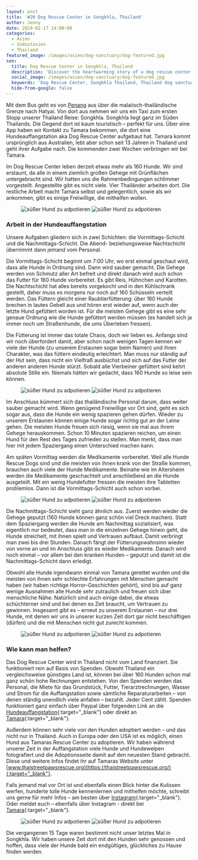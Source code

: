 ```yaml
---
layout: post
title: '#20 Dog Rescue Center in Songkhla, Thailand'
author: Jenny
date: 2024-02-17 14:00:00
categories:
  - Asien
  - Südostasien
  - Thailand
featured_image: /images/asien/dog-sanctuary/dog-featured.jpg
seo:
  title: Dog Rescue Center in Songkhla, Thailand
  description: 'Discover the heartwarming story of a dog rescue center in Songkhla, Thailand, where over 160 dogs find refuge and care. Learn how you can help support their mission.'
  social_image: /images/asien/dog-sanctuary/dog-featured.jpg
  keywords: 'Dog Rescue Center, Songkhla Thailand, Thailand dog sanctuary, adopt a dog Thailand'
  hide-from-google: false
---
```

Mit dem Bus geht es von [Penang](penang) aus über die malaiisch-thailändische Grenze nach Hatyai. Von dort aus nehmen wir uns ein Taxi zum ersten Stopp unserer Thailand Reise: Songkhla. Songkhla liegt ganz im Süden Thailands. Die Gegend dort ist kaum touristisch – perfekt für uns. Über eine App haben wir Kontakt zu Tamara bekommen, die dort eine Hundeauffangstation aka Dog Rescue Center aufgebaut hat. Tamara kommt ursprünglich aus Australien, lebt aber schon seit 13 Jahren in Thailand und geht ihrer Aufgabe nach. Die kommenden zwei Wochen verbringen wir bei Tamara.

Im Dog Rescue Center leben derzeit etwas mehr als 160 Hunde. Wir sind erstaunt, da alle in einem ziemlich großen Gehege mit Grünflächen untergebracht sind. Wir hatten uns die Rahmenbedingungen schlimmer vorgestellt. Angestellte gibt es nicht viele. Vier Thailänder arbeiten dort. Die restliche Arbeit macht Tamara selbst und gelegentlich, sowie als wir ankommen, gibt es einige Freiwillige, die mithelfen wollen.

<figure class="img2-nr">
  <img src="/images/asien/dog-sanctuary/dog-9.jpg" alt="süßer Hund zu adpotieren">
  <img src="/images/asien/dog-sanctuary/dog-10.jpg" alt="süßer Hund zu adpotieren">
</figure>

### Arbeit in der Hundeauffangstation

Unsere Aufgaben gliedern sich in zwei Schichten: die Vormittags-Schicht und die Nachmittags-Schicht. Die Abend- beziehungsweise Nachtschicht übernimmt dann jemand vom Personal. 

Die Vormittags-Schicht beginnt um 7:00 Uhr, wo erst einmal geschaut wird, dass alle Hunde in Ordnung sind. Dann wird sauber gemacht. Die Gehege werden von Schmutz aller Art befreit und direkt danach wird auch schon das Futter für 160 Hunde vorbereitet. Es gibt Reis, Hühnchen und Karotten. Die Nachtschicht hat alles bereits vorgekocht und in den Kühlschrank gestellt, daher muss es morgens nur noch auf 160 Schüsseln verteilt werden. Das Füttern gleicht einer Raubtierfütterung: über 160 Hunde brechen in lautes Gebell aus und hören erst wieder auf, wenn auch der letzte Hund gefüttert worden ist. Für die meisten Gehege gibt es eine sehr genaue Ordnung wie die Hunde gefüttert werden müssen (es handelt sich ja immer noch um Straßenhunde, die ums Überleben fressen).

Die Fütterung ist immer das totale Chaos, doch wir lieben es. Anfangs sind wir noch überfordert damit, aber schon nach wenigen Tagen kennen wir viele der Hunde (zu unserem Erstaunen sogar beim Namen) und ihren Charakter, was das füttern eindeutig erleichtert. Man muss nur ständig auf der Hut sein, dass nicht ein Vielfraß ausbüchst und sich auf das Futter der anderen anderen Hunde stürzt. Sobald alle Vierbeiner gefüttert sind kehrt absolute Stille ein. Niemals hätten wir gedacht, dass 160 Hunde so leise sein können.

<figure class="img2-nr">
  <img src="/images/asien/dog-sanctuary/dog-7.jpg" alt="süßer Hund zu adpotieren">
  <img src="/images/asien/dog-sanctuary/dog-4.jpg" alt="süßer Hund zu adpotieren">
</figure>

Im Anschluss kümmert sich das thailändische Personal darum, dass weiter sauber gemacht wird. Wenn genügend Freiwillige vor Ort sind, geht es sich sogar aus, dass die Hunde ein wenig spazieren gehen dürfen. Wieder zu unserem Erstaunen können einige Hunde sogar richtig gut an der Leine gehen. Die meisten Hunde freuen sich riesig, wenn sie mal aus ihrem Gehege herauskommen. Schon 10 Minuten spazieren reichen, um einen Hund für den Rest des Tages zufrieden zu stellen. Man merkt, dass man hier mit jedem Spaziergang einen Unterschied machen kann.

Am späten Vormittag werden die Medikamente vorbereitet. Weil alle Hunde Rescue Dogs sind und die meisten von ihnen krank von der Straße kommen, brauchen auch viele der Hunde Medikamente. Beinahe wie im Altersheim werden die Medikamente geschachtelt und anschließend an die Hunde ausgeteilt. Mit ein wenig Hundefutter fressen die meisten ihre Tabletten problemlos. Dann ist die Vormittags-Schicht auch schon vorbei.

<figure class="img2-nr">
  <img src="/images/asien/dog-sanctuary/dog-1.jpg" alt="süßer Hund zu adpotieren">
  <img src="/images/asien/dog-sanctuary/dog-2.jpg" alt="süßer Hund zu adpotieren">
</figure>

Die Nachmittags-Schicht sieht ganz ähnlich aus. Zuerst werden wieder die Gehege geputzt (160 Hunde können ganz schön viel Dreck machen). Statt dem Spaziergang werden die Hunde am Nachmittag sozialisiert, was eigentlich nur bedeutet, dass man in die einzelnen Gehege hinein geht, die Hunde streichelt, mit ihnen spielt und Vertrauen aufbaut. Damit verbringt man zwei bis drei Stunden. Danach fängt der Fütterungswahnsinn wieder von vorne an und im Anschluss gibt es wieder Medikamente. Danach wird noch einmal – vor allem bei den kranken Hunden – geputzt und damit ist die Nachmittags-Schicht dann erledigt.

Obwohl alle Hunde irgendwann einmal von Tamara gerettet wurden und die meisten von ihnen sehr schlechte Erfahrungen mit Menschen gemacht haben (wir haben richtige Horror-Geschichten gehört), sind bis auf ganz wenige Ausnahmen alle Hunde sehr zutraulich und freuen sich über menschliche Nähe. Natürlich sind auch einige dabei, die etwas schüchterner sind und bei denen es Zeit braucht, um Vertrauen zu gewinnen. Insgesamt gibt es – erneut zu unserem Erstaunen – nur drei Hunde, mit denen wir uns in unserer kurzen Zeit dort gar nicht beschäftigen (dürfen) und die mit Menschen nicht gut zurecht kommen.

<figure class="img2-nr">
  <img src="/images/asien/dog-sanctuary/dog-6.jpg" alt="süßer Hund zu adpotieren">
  <img src="/images/asien/dog-sanctuary/dog-8.jpg" alt="süßer Hund zu adpotieren">
</figure>

### Wie kann man helfen?

Das Dog Rescue Center wird in Thailand nicht vom Land finanziert. Sie funktioniert rein auf Basis von Spenden. Obwohl Thailand ein vergleichsweise günstiges Land ist, können bei über 160 Hunden schon mal ganz schön hohe Rechnungen entstehen. Von den Spenden werden das Personal, die Miete für das Grundstück, Futter, Tierarztrechnungen, Wasser und Strom für die Auffangstation sowie sämtliche Reparaturarbeiten – von denen ständig unendlich viele anfallen – bezahlt. Jeder Cent zählt. Spenden funktioniert ganz einfach über Paypal über folgenden Link an die [Hundeauffangstation](https://www.paypal.com/donate/?hosted_button_id=WL7MNT9AJMF74&fbclid=PAAaYHGFvMqeZPIJlO_e_pVKFYcl0nGEgTzqfjCRAZXo-mpaF_a-Mg9me-P-g_aem_ASb9pkdqdZ9EIxv_bPuWEAKewn8vXh1ENCiood6vx0vAiCMMFCvwrhoKkP-nOgR4osM){:target="_blank"} oder direkt an [Tamara](https://www.paypal.com/paypalme/thaistreetpawsrescue?fbclid=PAAaZCSTxbka3o_pSnlmsLST0t6nyBEAk8XEF-gO_5n-JEusdM2OdL5gUWhAg_aem_ASasM-lAMzo8JMkfOLfh5ldUY7j55InM4zbT9l4l-EnBPfnC_DMrDGg7zWhPk9KjIvk){:target="_blank"}.

Außerdem können sehr viele von den Hunden adoptiert werden – und das nicht nur in Thailand. Auch in Europa oder den USA ist es möglich, einen Hund aus Tamaras Rescue Center zu adoptieren. Wir haben während unserer Zeit in der Auffangstation viele Hunde und Hundewelpen fotografiert und die Adoptionsseite damit auf den neuesten Stand gebracht. Diese und weitere Infos findet ihr auf Tamaras Website unter [www.thaistreetpawsrescue.org](https://thaistreetpawsrescue.org/){:target="_blank"}.

Falls jemand mal vor Ort ist und ebenfalls einen Blick hinter die Kulissen werfen, hunderte tolle Hunde kennenlernen und mithelfen möchte, schreibt uns gerne für mehr Infos – am besten über [Instagram](https://www.instagram.com/onememorypermile/){:target="_blank"}. Oder meldet euch – ebenfalls über Instagram - direkt bei [Tamara](https://www.instagram.com/thaistreetpaws_dogrescue/){:target="_blank"}.

<figure class="img2-nr">
  <img src="/images/asien/dog-sanctuary/dog-3.jpg" alt="süßer Hund zu adpotieren">
  <img src="/images/asien/dog-sanctuary/dog-5.jpg" alt="süßer Hund zu adpotieren">
</figure>

Die vergangenen 15 Tage waren bestimmt nicht unser letztes Mal in Songkhla. Wir haben unsere Zeit dort mit den Hunden sehr genossen und hoffen, dass viele der Hunde bald ein endgültiges, glückliches zu Hause finden werden.